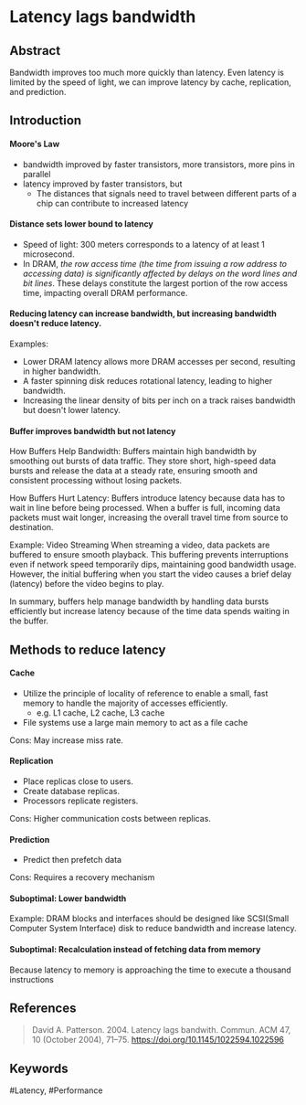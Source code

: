 # Latency lags bandwidth

## Abstract

Bandwidth improves too much more quickly than latency. Even latency is limited by the speed of light, we can improve latency by cache, replication, and prediction.

## Introduction

#### Moore's Law
- bandwidth improved by faster transistors, more transistors, more pins in parallel
- latency improved by faster transistors, but
  - The distances that signals need to travel between different parts of a chip can contribute to increased latency

#### Distance sets lower bound to latency

- Speed of light: 300 meters corresponds to a latency of at least 1 microsecond.
- In DRAM, _the row access time (the time from issuing a row address to accessing data) is significantly affected by delays on the word lines and bit lines_. These delays constitute the largest portion of the row access time, impacting overall DRAM performance.
    
#### Reducing latency can increase bandwidth, but increasing bandwidth doesn't reduce latency.

Examples:
- Lower DRAM latency allows more DRAM accesses per second, resulting in higher bandwidth.
- A faster spinning disk reduces rotational latency, leading to higher bandwidth.
- Increasing the linear density of bits per inch on a track raises bandwidth but doesn't lower latency.

#### Buffer improves bandwidth but not latency

How Buffers Help Bandwidth:
Buffers maintain high bandwidth by smoothing out bursts of data traffic. They store short, high-speed data bursts and release the data at a steady rate, ensuring smooth and consistent processing without losing packets.

How Buffers Hurt Latency:
Buffers introduce latency because data has to wait in line before being processed. When a buffer is full, incoming data packets must wait longer, increasing the overall travel time from source to destination.

Example: Video Streaming
When streaming a video, data packets are buffered to ensure smooth playback. This buffering prevents interruptions even if network speed temporarily dips, maintaining good bandwidth usage. However, the initial buffering when you start the video causes a brief delay (latency) before the video begins to play.

In summary, buffers help manage bandwidth by handling data bursts efficiently but increase latency because of the time data spends waiting in the buffer.

## Methods to reduce latency

#### Cache

- Utilize the principle of locality of reference to enable a small, fast memory to handle the majority of accesses efficiently.
  - e.g. L1 cache, L2 cache, L3 cache
- File systems use a large main memory to act as a file cache

Cons: May increase miss rate.

#### Replication

- Place replicas close to users.
- Create database replicas.
- Processors replicate registers.

Cons: Higher communication costs between replicas.

#### Prediction

- Predict then prefetch data

Cons: Requires a recovery mechanism

#### Suboptimal: Lower bandwidth

Example: DRAM blocks and interfaces should be designed like SCSI(Small Computer System Interface) disk to reduce bandwidth and increase latency.

#### Suboptimal: Recalculation instead of fetching data from memory

Because latency to memory is approaching the time to execute a thousand instructions

## References

> David A. Patterson. 2004. Latency lags bandwith. Commun. ACM 47, 10 (October 2004), 71–75. https://doi.org/10.1145/1022594.1022596

## Keywords

#Latency, #Performance
